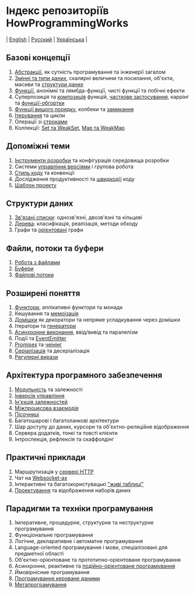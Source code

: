 # Індекс репозиторіїв HowProgrammingWorks
| [English](README.md) | [Русский](README.ru.md) | [Українська](README.ua.md) |

## Базові концепції

  1. [Абстракції](https://github.com/HowProgrammingWorks/Abstractions), як
  сутність програмування та інженерії загалом
  2. [Змінні та типи даних](https://github.com/HowProgrammingWorks/DataTypes),
  скалярні величини та посилання, об'єкти, масиви та
  [структури даних](https://github.com/HowProgrammingWorks/DataStructures)
  3. [Функції](https://github.com/HowProgrammingWorks/Function),
  анонімні та лямбда-функції, чисті функції та побічні ефекти
  4. Суперпозиція та
  [композиція](https://github.com/HowProgrammingWorks/Composition) функцій,
  [часткове застосування](https://github.com/HowProgrammingWorks/PartialApplication),
  каррінг та [функції-обгортки](https://github.com/HowProgrammingWorks/Wrapper)
  5. [Функції вищого порядку](https://github.com/HowProgrammingWorks/HigherOrderFunction),
  колбеки та [замикання](https://github.com/HowProgrammingWorks/Closure)
  6. [Ітерування](https://github.com/HowProgrammingWorks/Iteration) та цикли
  7. Операції зі [строками](https://github.com/HowProgrammingWorks/String)
  8. Коллекції: [Set та WeakSet](https://github.com/HowProgrammingWorks/Set),
  [Map та WeakMap](https://github.com/HowProgrammingWorks/KeyValue)

## Допоміжні теми

  1. [Інструменти розробки](https://github.com/HowProgrammingWorks/Tools)
  та конфігурація середовища розробки
  2. Системи [управління версіями](https://github.com/HowProgrammingWorks/VersionControl)
  і групова робота
  3. [Стиль коду](https://github.com/HowProgrammingWorks/CodeStyle) та конвенції
  4. Дослідження продуктивності та
  [швидкодії](https://github.com/HowProgrammingWorks/Benchmark) коду
  5. [Шаблон проекту](https://github.com/HowProgrammingWorks/Project)

## Структури даних

  1. [Зв'язані списки](https://github.com/HowProgrammingWorks/LinkedList):
  однозв'язні, двозв'язні та кільцеві
  2. [Дерева](https://github.com/HowProgrammingWorks/TreeNode): класифікація,
  реалізація, методи обходу
  3. Графи та [орієнтовані](https://github.com/HowProgrammingWorks/DirectedGraph)
  графи

## Файли, потоки та буфери

  1. [Робота з файлами](https://github.com/HowProgrammingWorks/Files)
  2. [Буфери](https://github.com/HowProgrammingWorks/Buffers)
  3. [Файлові потоки](https://github.com/HowProgrammingWorks/Streams)

## Розширені поняття

  1. [Функтори](https://github.com/HowProgrammingWorks/Functor), аплікативні
  функтори та монади
  2. Кешування та [мемоізація](https://github.com/HowProgrammingWorks/Memoization)
  3. [Домішки](https://github.com/HowProgrammingWorks/Mixin) як декоратори та
  непряме успадкування через домішки
  4. Ітератори та [генератори](https://github.com/HowProgrammingWorks/Generator)
  5. [Асинхронне виконання](https://github.com/HowProgrammingWorks/AsynchronousProgramming),
  ввід/вивід та паралелізм
  6. Події та [EventEmitter](https://github.com/HowProgrammingWorks/EventEmitter)
  7. [Promises](https://github.com/HowProgrammingWorks/Promise) та
  [чеінінг](https://github.com/HowProgrammingWorks/Chaining)
  8. [Серіалізація](https://github.com/HowProgrammingWorks/Serialization) та
  десеріалізація
  9. [Регулярні вирази](https://github.com/HowProgrammingWorks/RegExp)

## Архітектура програмного забезпечення

  1. [Модульність](https://github.com/HowProgrammingWorks/Modularity) та
  залежності
  2. [Інверсія управління](https://github.com/HowProgrammingWorks/InversionOfControl)
  3. [Ін'єкція залежностей](https://github.com/HowProgrammingWorks/DependencyInjection)
  4. [Міжпроцесова взаємодія](https://github.com/HowProgrammingWorks/InterProcessCommunication)
  5. [Пісочниці](https://github.com/HowProgrammingWorks/Sandboxes)
  6. Багатошарові і багатоланкові архітектури
  7. Шар доступу до даних, курсори та об'єктно-реляційне відображення
  8. Сервера додатків, тонкі та товсті клієнти
  9. Інтроспекція, рефлексія та скаффолдінг

## Практичні приклади

  1. Маршрутизація у [сервері HTTP](https://github.com/HowProgrammingWorks/NodeServer)
  2. Чат на [Websocket-ах](https://github.com/HowProgrammingWorks/WebsocketChat)
  3. Інтерактивні та багатокористувацькі
  ["живі таблиці"](https://github.com/HowProgrammingWorks/LiveTable)
  4. [Проектування](https://github.com/HowProgrammingWorks/Projection)
  та відображення наборів даних

## Парадигми та техніки програмування

  1. Імперативне, процедурне, структурне та неструктурне програмування
  2. Функціональне програмування
  3. Логічне, декларативне і автоматне програмування
  4. Language-oriented програмування і мови, спеціалізовані для предметної
  області
  5. Об'єктно-орієнтоване та прототипно-орієнтоване програмування
  6. Асинхронне, реактивне та
  [подійно-орієнтоване програмування](https://github.com/HowProgrammingWorks/EventDrivenProgramming)
  7. Ймовірнісние програмування
  8. [Програмування кероване даними](https://github.com/HowProgrammingWorks/DataDrivenProgramming)
  9. [Метапрограмування](https://github.com/HowProgrammingWorks/Metaprogramming)
